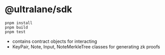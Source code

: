 # @ultralane/sdk

```
pnpm install
pnpm build
pnpm test
```

- contains contract objects for interacting
- KeyPair, Note, Input, NoteMerkleTree classes for generating zk proofs
